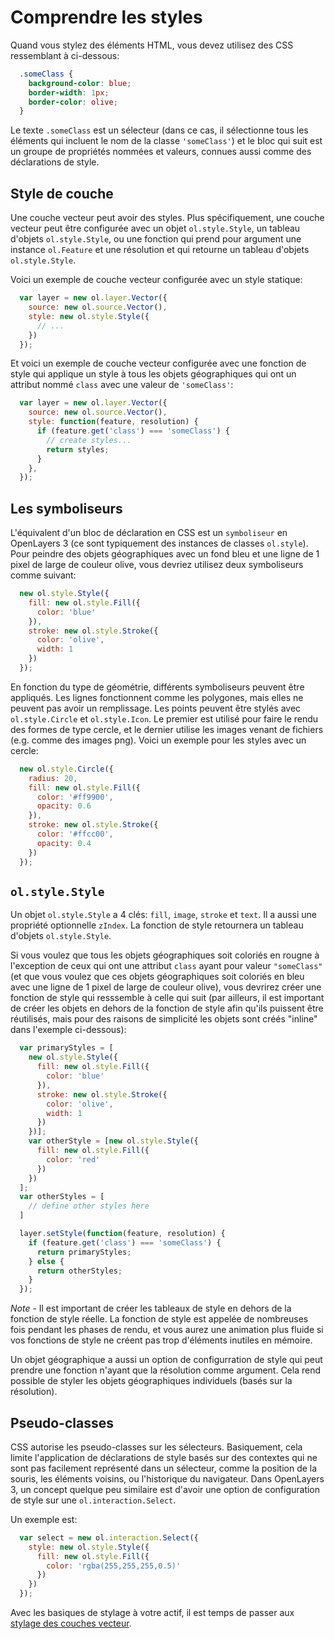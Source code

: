 # Comprendre les styles

Quand vous stylez des éléments HTML, vous devez utilisez des CSS ressemblant à ci-dessous:

```css
  .someClass {
    background-color: blue;
    border-width: 1px;
    border-color: olive;
  }
```

Le texte `.someClass` est un sélecteur (dans ce cas, il sélectionne tous les éléments qui incluent le nom de la classe `'someClass'`) et le bloc qui suit est un groupe de propriétés nommées et valeurs, connues aussi comme des déclarations de style.

## Style de couche

Une couche vecteur peut avoir des styles. Plus spécifiquement, une couche vecteur peut être configurée avec un objet `ol.style.Style`, un tableau d'objets `ol.style.Style`, ou une fonction qui prend pour argument une instance `ol.Feature` et une  résolution et qui retourne un tableau d'objets `ol.style.Style`.

Voici un exemple de couche vecteur configurée avec un style statique:

```js
  var layer = new ol.layer.Vector({
    source: new ol.source.Vector(),
    style: new ol.style.Style({
      // ...
    })
  });
```

Et voici un exemple de couche vecteur configurée avec une fonction de style qui applique un style à tous les objets géographiques qui ont un attribut nommé `class` avec une valeur de `'someClass'`:

```js
  var layer = new ol.layer.Vector({
    source: new ol.source.Vector(),
    style: function(feature, resolution) {
      if (feature.get('class') === 'someClass') {
        // create styles...
        return styles;
      }
    },
  });
```

## Les symboliseurs

L'équivalent d'un bloc de déclaration en CSS est un `symboliseur` en OpenLayers 3 (ce sont typiquement des instances de classes `ol.style`). Pour peindre des objets géographiques avec un fond bleu et une ligne de 1 pixel de large de couleur olive, vous devriez utilisez deux symboliseurs comme suivant:

```js
  new ol.style.Style({
    fill: new ol.style.Fill({
      color: 'blue'
    }),
    stroke: new ol.style.Stroke({
      color: 'olive',
      width: 1
    })
  });
```

En fonction du type de géométrie, différents symboliseurs peuvent être appliqués. Les lignes fonctionnent comme les polygones, mais elles ne peuvent pas avoir un remplissage. Les points peuvent être stylés avec `ol.style.Circle` et `ol.style.Icon`. Le premier est utilisé pour faire le rendu des formes de type cercle, et le dernier utilise les images venant de fichiers (e.g. comme des images png). Voici un exemple pour les styles avec un cercle:

```js
  new ol.style.Circle({
    radius: 20,
    fill: new ol.style.Fill({
      color: '#ff9900',
      opacity: 0.6
    }),
    stroke: new ol.style.Stroke({
      color: '#ffcc00',
      opacity: 0.4
    })
  });
```

## `ol.style.Style`

Un objet `ol.style.Style` a 4 clés: `fill`, `image`, `stroke` et `text`. Il a aussi une propriété optionnelle `zIndex`. La fonction de style retournera un tableau d'objets `ol.style.Style`.

Si vous voulez que tous les objets géographiques soit coloriés en rougne à l'exception de ceux qui ont une attribut `class` ayant pour valeur `"someClass"` (et que vous voulez que ces objets géographiques soit coloriés en bleu avec une ligne de 1 pixel de large de couleur olive), vous devrirez créer une fonction de style qui resssemble à celle qui suit (par ailleurs, il est important de créer les objets en dehors de la fonction de style afin qu'ils puissent être réutilisés, mais pour des raisons de simplicité les objets sont créés "inline" dans l'exemple ci-dessous):

```js
  var primaryStyles = [
    new ol.style.Style({
      fill: new ol.style.Fill({
        color: 'blue'
      }),
      stroke: new ol.style.Stroke({
        color: 'olive',
        width: 1
      })
    })];
    var otherStyle = [new ol.style.Style({
      fill: new ol.style.Fill({
        color: 'red'
      })
    })
  ];
  var otherStyles = [
    // define other styles here
  ]

  layer.setStyle(function(feature, resolution) {
    if (feature.get('class') === 'someClass') {
      return primaryStyles;
    } else {
      return otherStyles;
    }
  });
```

*Note* - Il est important de créer les tableaux de style en dehors de la fonction  de style réelle.  La fonction de style est appelée de nombreuses fois pendant les phases de rendu, et vous aurez une animation plus fluide si vos fonctions de style ne créent pas trop d'éléments inutiles en mémoire.

Un objet géographique a aussi un option de configurration de style qui peut prendre une fonction n'ayant que la résolution comme argument. Cela rend possible de styler les objets géographiques individuels (basés sur la résolution).

## Pseudo-classes

CSS autorise les pseudo-classes sur les sélecteurs. Basiquement, cela limite l'application de déclarations de style basés sur des contextes qui ne sont pas facilement représenté dans un sélecteur, comme la position de la souris, les éléments voisins, ou l'historique du navigateur. Dans OpenLayers 3, un concept quelque peu similaire est d'avoir une option de configuration de style sur une `ol.interaction.Select`.

Un exemple est:

```js
  var select = new ol.interaction.Select({
    style: new ol.style.Style({
      fill: new ol.style.Fill({
        color: 'rgba(255,255,255,0.5)'
      })
    })
  });
```

Avec les basiques de stylage à votre actif, il est temps de passer aux [stylage des couches vecteur](style.md).
